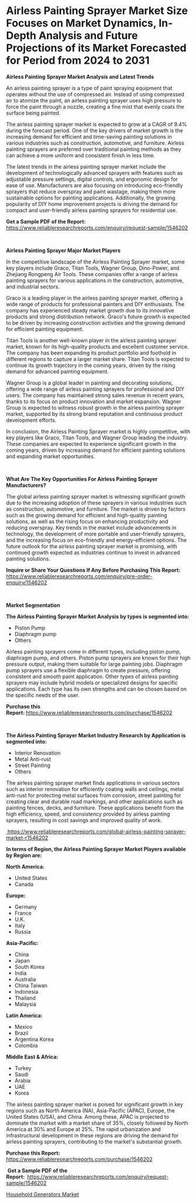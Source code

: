 <p><h1>Airless Painting Sprayer Market Size Focuses on Market Dynamics, In-Depth Analysis and Future Projections of its Market Forecasted for Period from 2024 to 2031</h1></p><p><strong>Airless Painting Sprayer Market Analysis and Latest Trends</strong></p>
<p><p>An airless painting sprayer is a type of paint spraying equipment that operates without the use of compressed air. Instead of using compressed air to atomize the paint, an airless painting sprayer uses high pressure to force the paint through a nozzle, creating a fine mist that evenly coats the surface being painted.</p><p>The airless painting sprayer market is expected to grow at a CAGR of 9.4% during the forecast period. One of the key drivers of market growth is the increasing demand for efficient and time-saving painting solutions in various industries such as construction, automotive, and furniture. Airless painting sprayers are preferred over traditional painting methods as they can achieve a more uniform and consistent finish in less time.</p><p>The latest trends in the airless painting sprayer market include the development of technologically advanced sprayers with features such as adjustable pressure settings, digital controls, and ergonomic design for ease of use. Manufacturers are also focusing on introducing eco-friendly sprayers that reduce overspray and paint wastage, making them more sustainable options for painting applications. Additionally, the growing popularity of DIY home improvement projects is driving the demand for compact and user-friendly airless painting sprayers for residential use.</p></p>
<p><strong>Get a Sample PDF of the Report:&nbsp;</strong> <a href="https://www.reliableresearchreports.com/enquiry/request-sample/1546202">https://www.reliableresearchreports.com/enquiry/request-sample/1546202</a></p>
<p>&nbsp;</p>
<p><strong>Airless Painting Sprayer Major Market Players</strong></p>
<p><p>In the competitive landscape of the Airless Painting Sprayer market, some key players include Graco, Titan Tools, Wagner Group, Dino-Power, and Zhejiang Rongpeng Air Tools. These companies offer a range of airless painting sprayers for various applications in the construction, automotive, and industrial sectors.</p><p>Graco is a leading player in the airless painting sprayer market, offering a wide range of products for professional painters and DIY enthusiasts. The company has experienced steady market growth due to its innovative products and strong distribution network. Graco's future growth is expected to be driven by increasing construction activities and the growing demand for efficient painting equipment.</p><p>Titan Tools is another well-known player in the airless painting sprayer market, known for its high-quality products and excellent customer service. The company has been expanding its product portfolio and foothold in different regions to capture a larger market share. Titan Tools is expected to continue its growth trajectory in the coming years, driven by the rising demand for advanced painting equipment.</p><p>Wagner Group is a global leader in painting and decorating solutions, offering a wide range of airless painting sprayers for professional and DIY users. The company has maintained strong sales revenue in recent years, thanks to its focus on product innovation and market expansion. Wagner Group is expected to witness robust growth in the airless painting sprayer market, supported by its strong brand reputation and continuous product development efforts.</p><p>In conclusion, the Airless Painting Sprayer market is highly competitive, with key players like Graco, Titan Tools, and Wagner Group leading the industry. These companies are expected to experience significant growth in the coming years, driven by increasing demand for efficient painting solutions and expanding market opportunities.</p></p>
<p>&nbsp;</p>
<p><strong>What Are The Key Opportunities For Airless Painting Sprayer Manufacturers?</strong></p>
<p><p>The global airless painting sprayer market is witnessing significant growth due to the increasing adoption of these sprayers in various industries such as construction, automotive, and furniture. The market is driven by factors such as the growing demand for efficient and high-quality painting solutions, as well as the rising focus on enhancing productivity and reducing overspray. Key trends in the market include advancements in technology, the development of more portable and user-friendly sprayers, and the increasing focus on eco-friendly and energy-efficient options. The future outlook for the airless painting sprayer market is promising, with continued growth expected as industries continue to invest in advanced painting solutions.</p></p>
<p><strong>Inquire or Share Your Questions If Any Before Purchasing This Report:</strong> <a href="https://www.reliableresearchreports.com/enquiry/pre-order-enquiry/1546202">https://www.reliableresearchreports.com/enquiry/pre-order-enquiry/1546202</a></p>
<p>&nbsp;</p>
<p><strong>Market Segmentation</strong></p>
<p><strong>The Airless Painting Sprayer Market Analysis by types is segmented into:</strong></p>
<p><ul><li>Piston Pump</li><li>Diaphragm pump</li><li>Others</li></ul></p>
<p><p>Airless painting sprayers come in different types, including piston pump, diaphragm pump, and others. Piston pump sprayers are known for their high pressure output, making them suitable for large painting jobs. Diaphragm pump sprayers use a flexible diaphragm to create pressure, offering consistent and smooth paint application. Other types of airless painting sprayers may include hybrid models or specialized designs for specific applications. Each type has its own strengths and can be chosen based on the specific needs of the user.</p></p>
<p><strong>Purchase this Report:&nbsp;</strong><a href="https://www.reliableresearchreports.com/purchase/1546202">https://www.reliableresearchreports.com/purchase/1546202</a></p>
<p>&nbsp;</p>
<p><strong>The Airless Painting Sprayer Market Industry Research by Application is segmented into:</strong></p>
<p><ul><li>Interior Renovation</li><li>Metal Anti-rust</li><li>Street Painting</li><li>Others</li></ul></p>
<p><p>The airless painting sprayer market finds applications in various sectors such as interior renovation for efficiently coating walls and ceilings, metal anti-rust for protecting metal surfaces from corrosion, street painting for creating clear and durable road markings, and other applications such as painting fences, decks, and furniture. These applications benefit from the high efficiency, speed, and consistency provided by airless painting sprayers, resulting in cost savings and improved quality of work.</p></p>
<p><a href="https://www.reliableresearchreports.com/global-airless-painting-sprayer-market-r1546202">&nbsp;https://www.reliableresearchreports.com/global-airless-painting-sprayer-market-r1546202</a></p>
<p><strong>In terms of Region, the Airless Painting Sprayer Market Players available by Region are:</strong></p>
<p>
    <p> <strong> North America: </strong>
        <ul>
            <li>United States</li>
            <li>Canada</li>
        </ul>
        </p> 
    <p> <strong> Europe: </strong>
        <ul>
            <li>Germany</li>
            <li>France</li>
            <li>U.K.</li>
            <li>Italy</li>
            <li>Russia</li>
        </ul>
        </p> 
    <p> <strong> Asia-Pacific: </strong>
        <ul>
            <li>China</li>
            <li>Japan</li>
            <li>South Korea</li>
            <li>India</li>
            <li>Australia</li>
            <li>China Taiwan</li>
            <li>Indonesia</li>
            <li>Thailand</li>
            <li>Malaysia</li>
        </ul>
        </p> 
    <p> <strong> Latin America: </strong>
        <ul>
            <li>Mexico</li>
            <li>Brazil</li>
            <li>Argentina Korea</li>
            <li>Colombia</li>
        </ul>
        </p> 
    <p> <strong> Middle East & Africa: </strong>
        <ul>
            <li>Turkey</li>
            <li>Saudi</li>
            <li>Arabia</li>
            <li>UAE</li>
            <li>Korea</li>
        </ul>
    </p>
    </p>
<p><p>The airless painting sprayer market is poised for significant growth in key regions such as North America (NA), Asia-Pacific (APAC), Europe, the United States (USA), and China. Among these, APAC is projected to dominate the market with a market share of 35%, closely followed by North America at 30% and Europe at 25%. The rapid urbanization and infrastructural development in these regions are driving the demand for airless painting sprayers, contributing to the market's substantial growth.</p></p>
<p><strong>Purchase this Report: </strong><a href="https://www.reliableresearchreports.com/purchase/1546202">https://www.reliableresearchreports.com/purchase/1546202</a></p>
<p>&nbsp;<strong>Get a Sample PDF of the Report:&nbsp;&nbsp;</strong><a href="https://www.reliableresearchreports.com/enquiry/request-sample/1546202">https://www.reliableresearchreports.com/enquiry/request-sample/1546202</a></p>
<p><strong></strong></p>
<p><p><a href="https://military-diascia-e68.notion.site/Household-Generators-Market-Research-Report-Its-History-and-Forecast-2024-to-2031-b6c918707a564b2e8aa18e879371f1ab">Household Generators Market</a></p></p>